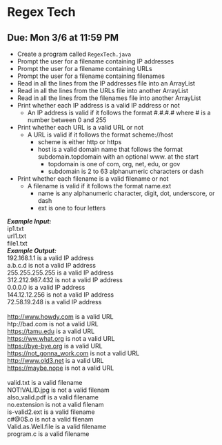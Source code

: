 # Regex Tech

## Due: Mon 3/6 at 11:59 PM

- Create a program called `RegexTech.java`
- Prompt the user for a filename containing IP addresses
- Prompt the user for a filename containing URLs
- Prompt the user for a filename containing filenames
- Read in all the lines from the IP addresses file into an ArrayList
- Read in all the lines from the URLs file into another ArrayList
- Read in all the lines from the filenames file into another ArrayList
- Print whether each IP address is a valid IP address or not
  - An IP address is valid if it follows the format #.#.#.# where # is a number between 0 and 255
- Print whether each URL is a valid URL or not
  - A URL is valid if it follows the format scheme://host
    - scheme is either http or https
    - host is a valid domain name that follows the format subdomain.topdomain with an optional www. at the start
      - topdomain is one of com, org, net, edu, or gov
      - subdomain is 2 to 63 alphanumeric characters or dash
- Print whether each filename is a valid filename or not
  - A filename is valid if it follows the format name.ext
    - name is any alphanumeric character, digit, dot, underscore, or dash
    - ext is one to four letters

***Example Input:***\
ip1.txt\
url1.txt\
file1.txt\
***Example Output:***\
192.168.1.1 is a valid IP address\
a.b.c.d is not a valid IP address\
255.255.255.255 is a valid IP address\
312.212.987.432 is not a valid IP address\
0.0.0.0 is a valid IP address\
144.12.12.256 is not a valid IP address\
72.58.19.248 is a valid IP address\
\
http://www.howdy.com is a valid URL\
htp://bad.com is not a valid URL\
https://tamu.edu is a valid URL\
https://ww.what.org is not a valid URL\
https://bye-bye.org is a valid URL\
https://not_gonna_work.com is not a valid URL\
http://www.old3.net is a valid URL\
https://maybe.nope is not a valid URL\
\
valid.txt is a valid filename\
NOT!VALID.jpg is not a valid filenam\
also_valid.pdf is a valid filename\
no.extension is not a valid filenam\
is-valid2.ext is a valid filename\
c#@0$.o is not a valid filenam\
Valid.as.Well.file is a valid filename\
program.c is a valid filename
